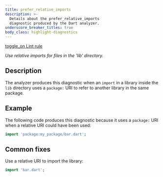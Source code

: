 ```yaml
---
title: prefer_relative_imports
description: >-
  Details about the prefer_relative_imports
  diagnostic produced by the Dart analyzer.
underscore_breaker_titles: true
body_class: highlight-diagnostics
---
```


<div class="tags">
  <a class="tag-label"
      href="/tools/linter-rules/prefer_relative_imports"
      title="Learn about the lint rule that enables this diagnostic."
      aria-label="Learn about the lint rule that enables this diagnostic."
      target="_blank">
    <span class="material-symbols" aria-hidden="true">toggle_on</span>
    <span>Lint rule</span>
  </a>
</div>

_Use relative imports for files in the 'lib' directory._

## Description

The analyzer produces this diagnostic when an `import` in a library inside
the `lib` directory uses a `package:` URI to refer to another library in
the same package.

## Example

The following code produces this diagnostic because it uses a `package:`
URI when a relative URI could have been used:

```dart
import 'package:my_package/bar.dart';
```

## Common fixes

Use a relative URI to import the library:

```dart
import 'bar.dart';
```
